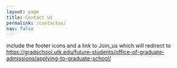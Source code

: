 ```yaml
---
layout: page
title: Contact us
permalink: /contactus/
nav: false
---
```


include the footer icons and a link to
Join_us which will redirect to 
https://gradschool.utk.edu/future-students/office-of-graduate-admissions/applying-to-graduate-school/
